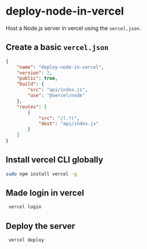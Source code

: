 
# deploy-node-in-vercel

Host a Node.js server in vercel using the `vercel.json`.

## Create a basic `vercel.json`

```json
{
    "name": "deploy-node-in-vercel",
    "version": 2,
    "public": true,
    "build": {
        "src": "api/index.js",
        "use": "@vercel/node"
    },
    "routes": [
        {
            "src": "/(.*)",
            "dest": "api/index.js"
        }
    ]
}
```

## Install vercel CLI globally

```bash
sudo npm install vercel -g
```

## Made login in vercel

```bash
 vercel login
```

## Deploy the server

```bash
 vercel deploy
```



